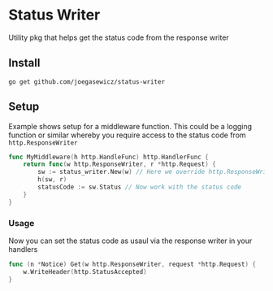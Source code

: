 # Status Writer
Utility pkg that helps get the status code from the response writer

## Install
```
go get github.com/joegasewicz/status-writer
```

## Setup
Example shows setup for a middleware function. This could be a logging 
function or similar whereby you require access to the status code from
`http.ResponseWriter`
```go
func MyMiddleware(h http.HandleFunc) http.HandlerFunc {
	return func(w http.ResponseWriter, r *http.Request) {
        sw := status_writer.New(w) // Here we override http.ResponseWriter's `WriteHeader` function
		h(sw, r)
        statusCode := sw.Status // Now work with the status code
    }	
}
```

### Usage
Now you can set the status code as usaul via the response writer in your 
handlers
```go
func (n *Notice) Get(w http.ResponseWriter, request *http.Request) {
	w.WriteHeader(http.StatusAccepted)
}
```